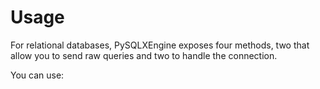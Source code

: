 # Usage

For relational databases, PySQLXEngine exposes four methods, 
two that allow you to send raw queries and two to handle the connection.

You can use:

```python

```